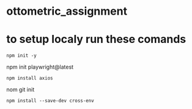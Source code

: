 # ottometric_assignment

# to setup localy run these comands
```
npm init -y
```
npm init playwright@latest
```
npm install axios
```
nom git init
```
npm install --save-dev cross-env
```